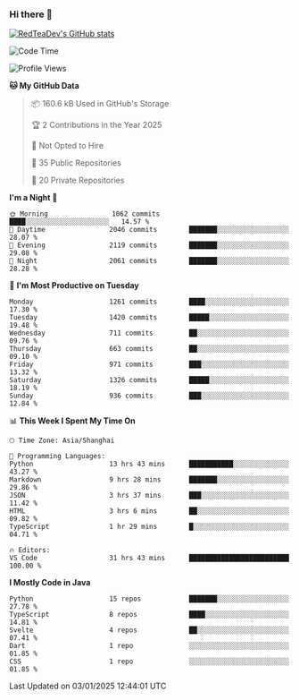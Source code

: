 ### Hi there 👋

<!--
**RedTeaDev/RedTeaDev** is a ✨ _special_ ✨ repository because its `README.md` (this file) appears on your GitHub profile.

Here are some ideas to get you started:

- 🔭 I’m currently working on ...
- 🌱 I’m currently learning ...
- 👯 I’m looking to collaborate on ...
- 🤔 I’m looking for help with ...
- 💬 Ask me about ...
- 📫 How to reach me: ...
- 😄 Pronouns: ...
- ⚡ Fun fact: ...
-->

<!--
[![wakatime](https://wakatime.com/badge/user/6b101ed0-04c0-4490-9283-eb61f2efff96.svg)](https://wakatime.com/@6b101ed0-04c0-4490-9283-eb61f2efff96)
!-->

[![RedTeaDev's GitHub stats](https://github-readme-stats.vercel.app/api?username=RedTeaDev\&include_all_commits=true)](https://github.com/anuraghazra/github-readme-stats)
<!--
[![willianrod's wakatime stats](https://github-readme-stats.vercel.app/api/wakatime?username=RedTeaDev)](https://github.com/anuraghazra/github-readme-stats)
!-->
<!--START_SECTION:waka-->
![Code Time](http://img.shields.io/badge/Code%20Time-2%2C912%20hrs%2055%20mins-blue)

![Profile Views](http://img.shields.io/badge/Profile%20Views-0-blue)

**🐱 My GitHub Data** 

> 📦 160.6 kB Used in GitHub's Storage 
 > 
> 🏆 2 Contributions in the Year 2025
 > 
> 🚫 Not Opted to Hire
 > 
> 📜 35 Public Repositories 
 > 
> 🔑 20 Private Repositories 
 > 
**I'm a Night 🦉** 

```text
🌞 Morning                1062 commits        ████░░░░░░░░░░░░░░░░░░░░░   14.57 % 
🌆 Daytime                2046 commits        ███████░░░░░░░░░░░░░░░░░░   28.07 % 
🌃 Evening                2119 commits        ███████░░░░░░░░░░░░░░░░░░   29.08 % 
🌙 Night                  2061 commits        ███████░░░░░░░░░░░░░░░░░░   28.28 % 
```
📅 **I'm Most Productive on Tuesday** 

```text
Monday                   1261 commits        ████░░░░░░░░░░░░░░░░░░░░░   17.30 % 
Tuesday                  1420 commits        █████░░░░░░░░░░░░░░░░░░░░   19.48 % 
Wednesday                711 commits         ██░░░░░░░░░░░░░░░░░░░░░░░   09.76 % 
Thursday                 663 commits         ██░░░░░░░░░░░░░░░░░░░░░░░   09.10 % 
Friday                   971 commits         ███░░░░░░░░░░░░░░░░░░░░░░   13.32 % 
Saturday                 1326 commits        █████░░░░░░░░░░░░░░░░░░░░   18.19 % 
Sunday                   936 commits         ███░░░░░░░░░░░░░░░░░░░░░░   12.84 % 
```


📊 **This Week I Spent My Time On** 

```text
🕑︎ Time Zone: Asia/Shanghai

💬 Programming Languages: 
Python                   13 hrs 43 mins      ███████████░░░░░░░░░░░░░░   43.27 % 
Markdown                 9 hrs 28 mins       ███████░░░░░░░░░░░░░░░░░░   29.86 % 
JSON                     3 hrs 37 mins       ███░░░░░░░░░░░░░░░░░░░░░░   11.42 % 
HTML                     3 hrs 6 mins        ██░░░░░░░░░░░░░░░░░░░░░░░   09.82 % 
TypeScript               1 hr 29 mins        █░░░░░░░░░░░░░░░░░░░░░░░░   04.71 % 

🔥 Editors: 
VS Code                  31 hrs 43 mins      █████████████████████████   100.00 % 
```

**I Mostly Code in Java** 

```text
Python                   15 repos            ███████░░░░░░░░░░░░░░░░░░   27.78 % 
TypeScript               8 repos             ████░░░░░░░░░░░░░░░░░░░░░   14.81 % 
Svelte                   4 repos             ██░░░░░░░░░░░░░░░░░░░░░░░   07.41 % 
Dart                     1 repo              ░░░░░░░░░░░░░░░░░░░░░░░░░   01.85 % 
CSS                      1 repo              ░░░░░░░░░░░░░░░░░░░░░░░░░   01.85 % 
```




 Last Updated on 03/01/2025 12:44:01 UTC
<!--END_SECTION:waka-->


